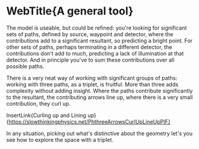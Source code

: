 # WebTitle{A general tool}

The model is useable, but could be refined: you're looking for significant sets of paths, defined by source, waypoint and detector, where the contributions add to a significant resultant, so predicting a bright point. For other sets of paths, perhaps terminating in a different detector, the contributions don't add to much, predicting a lack of illumination at that detector. And in principle you've to sum these contributions over all possible paths.

There is a very neat way of working with significant groups of paths: working with three paths, as a triplet, is fruitful. More than three adds complexity without adding insight. Where the paths contribute significantly to the resultant, the contributing arrows line up, where there is a very small contribution, they curl up.

InsertLink{Curling up and Lining up}{https://slowthinkingphysics.net/PhthreeArrowsCurlUpLineUpPIF}

In any situation, picking out what's distinctive about the geometry let's you see how to explore the space with a triplet.

